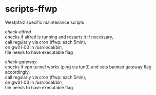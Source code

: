 # scripts-ffwp
Westpfalz specific maintenance scripts

*check-alfred* <br>
checks if alfred is running and restarts it if necessary, <br>
call regularly via cron (ffwp: each 5min), <br>
on gw01-03 in /usr/local/bin, <br>
file needs to have executable flag

*check-gateway*<br>
checks if vpn tunnel works (ping via tun0) and sets batman gateway flag accordingly, <br>
call regularly via cron (ffwp: each 5min), <br>
on gw01-03 in /usr/local/bin, <br>
file needs to have executable flag
